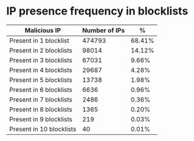 # IP presence frequency in blocklists
| Malicious IP | Number of IPs | % |
|----|----|----|
| Present in 1 blocklist | 474793 | 68.41% |
| Present in 2 blocklists | 98014 | 14.12% |
| Present in 3 blocklists | 67031 | 9.66% |
| Present in 4 blocklists | 29687 | 4.28% |
| Present in 5 blocklists | 13738 | 1.98% |
| Present in 6 blocklists | 6636 | 0.96% |
| Present in 7 blocklists | 2486 | 0.36% |
| Present in 8 blocklists | 1365 | 0.20% |
| Present in 9 blocklists | 219 | 0.03% |
| Present in 10 blocklists | 40 | 0.01% |
